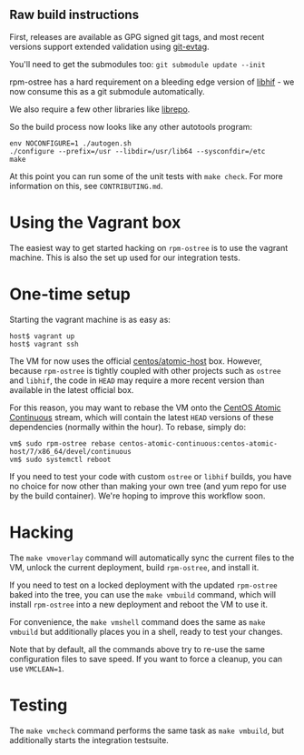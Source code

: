 Raw build instructions 
----------------------

First, releases are available as GPG signed git tags, and most recent
versions support extended validation using
[git-evtag](https://github.com/cgwalters/git-evtag).

You'll need to get the submodules too: `git submodule update --init`

rpm-ostree has a hard requirement on a bleeding edge version of
[libhif](https://github.com/rpm-software-management/libhif/) - we now
consume this as a git submodule automatically.

We also require a few other libraries like
[librepo](https://github.com/rpm-software-management/librepo).

So the build process now looks like any other autotools program:

```
env NOCONFIGURE=1 ./autogen.sh
./configure --prefix=/usr --libdir=/usr/lib64 --sysconfdir=/etc
make
```

At this point you can run some of the unit tests with `make check`.
For more information on this, see `CONTRIBUTING.md`.

Using the Vagrant box
=====================

The easiest way to get started hacking on `rpm-ostree` is to
use the vagrant machine. This is also the set up used for
our integration tests.

One-time setup
==============

Starting the vagrant machine is as easy as:

```
host$ vagrant up
host$ vagrant ssh
```

The VM for now uses the official
[centos/atomic-host](https://atlas.hashicorp.com/centos/boxes/atomic-host)
box. However, because `rpm-ostree` is tightly coupled with
other projects such as `ostree` and `libhif`, the code in
`HEAD` may require a more recent version than available in
the latest official box.

For this reason, you may want to rebase the VM onto the
[CentOS Atomic Continuous](https://ci.centos.org/job/atomic-rdgo-centos7/)
stream, which will contain the latest `HEAD` versions of
these dependencies (normally within the hour). To rebase,
simply do:

```
vm$ sudo rpm-ostree rebase centos-atomic-continuous:centos-atomic-host/7/x86_64/devel/continuous
vm$ sudo systemctl reboot
```

If you need to test your code with custom `ostree` or
`libhif` builds, you have no choice for now other than
making your own tree (and yum repo for use by the build
container). We're hoping to improve this workflow soon.

Hacking
=======

The `make vmoverlay` command will automatically sync the
current files to the VM, unlock the current deployment,
build `rpm-ostree`, and install it.

If you need to test on a locked deployment with the updated
`rpm-ostree` baked into the tree, you can use the `make
vmbuild` command, which will install `rpm-ostree` into a new
deployment and reboot the VM to use it.

For convenience, the `make vmshell` command does the same
as `make vmbuild` but additionally places you in a shell,
ready to test your changes.

Note that by default, all the commands above try to re-use
the same configuration files to save speed. If you want to
force a cleanup, you can use `VMCLEAN=1`.

Testing
=======

The `make vmcheck` command performs the same task as `make
vmbuild`, but additionally starts the integration testsuite.
